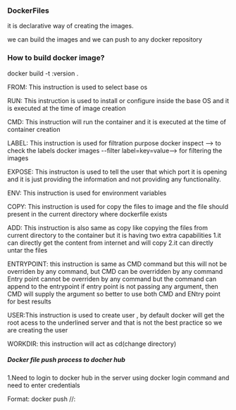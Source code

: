 ### DockerFiles

it is declarative way of creating the images.

we can build the images and we can push to any docker repository

### How to build docker image?

docker build -t <image-name>:version .

FROM: This instruction is used to select base os

RUN: This instruction is used to install or configure inside the base OS and it is executed at the time of image creation

CMD: This instruction will run the container and it is executed at the time of container creation

LABEL: This instruction is used for filtration purpose
docker inspect <image-id>--> to check the labels
docker images --filter label=key=value--> for filtering the images

EXPOSE: This instructon is used to tell the user that which port it is opening and it is just providing the information and not providing any functionality.

ENV: This instruction is used for environment variables

COPY: This instruction is used for copy the files to image and the file should present in the current directory where dockerfile exists

ADD: This instruction is also same as copy like copying the files from current directory to the container but it is having two extra capabilities
1.it can directly get the content from internet and will copy 
2.it can directly untar the files 

ENTRYPOINT: this instruction is same as CMD command but this will not be overriden by any command, but CMD can be overridden by any command
Entry point cannot be overriden by any command but the command can append to the entrypoint
if entry point is not passing any argument, then CMD will supply the argument so better to use both CMD and ENtry point for best results

USER:This instruction is used to create user , by default docker will get the root acess to the underlined server and that is not the best practice so we are creating the user

WORKDIR:  this instruction will act as cd(change directory)

##### Docker file push process to docher hub
1.Need to login to docker hub in the server using docker login command and need to enter credentials

Format: docker push <URL>/<user-name>/<image-name>:<version>

